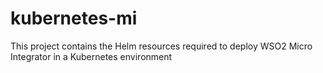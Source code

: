 # kubernetes-mi
This project contains the Helm resources required to deploy WSO2 Micro Integrator in a Kubernetes environment
